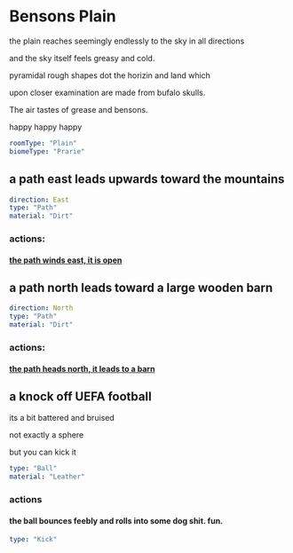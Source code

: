 # Bensons Plain

the plain reaches seemingly endlessly to the sky in all directions

and the sky itself feels greasy and cold.

pyramidal rough shapes dot the horizin and land which

upon closer examination are made from bufalo skulls.

The air tastes of grease and bensons.

happy happy happy

```yaml
roomType: "Plain"
biomeType: "Prarie"
```

## a path east leads upwards toward the mountains

```yaml
direction: East
type: "Path"
material: "Dirt"
```

### actions:

#### [the path winds east, it is open](walking-eagle-pass.md)

## a path north leads toward a large wooden barn

```yaml
direction: North
type: "Path"
material: "Dirt"
```

### actions:

#### [the path heads north, it leads to a barn](elis-barn.md)

## a knock off UEFA football

its a bit battered and bruised

not exactly a sphere

but you can kick it

```yaml
type: "Ball"
material: "Leather"
```

### actions

#### the ball bounces feebly and rolls into some dog shit. fun.

```yaml
type: "Kick"
```

